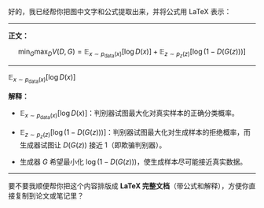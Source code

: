 
好的，我已经帮你把图中文字和公式提取出来，并将公式用 LaTeX 表示：

---

**正文：**

$$
\min_G \max_D V(D, G) = \mathbb{E}_{x \sim p_{\text{data}}(x)}[\log D(x)] + \mathbb{E}_{z \sim p_z(z)}[\log(1 - D(G(z)))]
$$

---

$\mathbb{E}_ {x \sim p_{\text{data}}(x)}[\log D(x)]$


**解释：**

* $\mathbb{E}_{x \sim p_{\text{data}}(x)}[\log D(x)]$：判别器试图最大化对真实样本的正确分类概率。

* $\mathbb{E}_{z \sim p_z(z)}[\log(1 - D(G(z)))]$：判别器试图最大化对生成样本的拒绝概率，而生成器试图让 $D(G(z))$ 接近 1（即欺骗判别器）。

* 生成器 $G$ 希望最小化 $\log(1 - D(G(z)))$，使生成样本尽可能接近真实数据。

---

要不要我顺便帮你把这个内容排版成 **LaTeX 完整文档**（带公式和解释），方便你直接复制到论文或笔记里？
